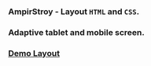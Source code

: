 ### AmpirStroy - Layout `HTML` and `CSS`.
### Adaptive tablet and mobile screen.
### [Demo Layout](https://alexpankov87.github.io/-AmpirStroy/)
